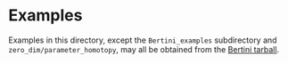 # Examples

Examples in this directory, except the `Bertini_examples` subdirectory and `zero_dim/parameter_homotopy`,
may all be obtained from the [Bertini tarball](https://bertini.nd.edu/download.html).